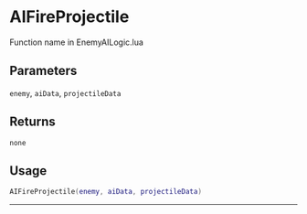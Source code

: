 # AIFireProjectile
Function name in EnemyAILogic.lua
## Parameters
`enemy`, `aiData`, `projectileData`
## Returns
`none`
## Usage
```lua
AIFireProjectile(enemy, aiData, projectileData)
```
---
